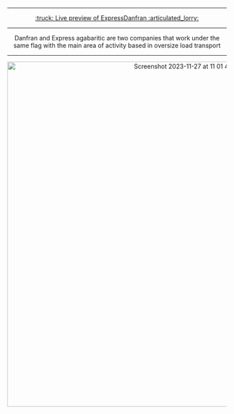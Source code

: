 ----------------------------------------------------

<div align="center">
  <a target=”_blank” href="https://denisdoc.github.io/ExpressDanfran/">:truck: Live preview of ExpressDanfran :articulated_lorry:</a>
</div>

----------------------------------------------------

<div align="center">
  <p>Danfran and Express agabaritic are two companies that work under the same flag with the main area of activity based in oversize load transport</p>
</div>

----------------------------------------------------

<div align="center">
  <img width="792" alt="Screenshot 2023-11-27 at 11 01 48" src="https://github.com/DenisDoc/ExpressDanfran/assets/92515850/542dd150-c1c4-4a91-ae46-575a06e90211">
</div>
